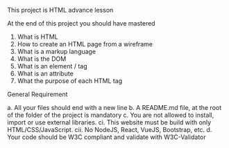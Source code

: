 This project is HTML advance lesson

At the end of this project you should have mastered 

1. What is HTML
2. How to create an HTML page from a wireframe
3. What is a markup language
4. What is the DOM
5. What is an element / tag
6. What is an attribute
7. What the purpose of each HTML tag


General Requirement

a. All your files should end with a new line
b. A README.md file, at the root of the folder of the project is mandatory
c. You are not allowed to install, import or use external libraries. 
ci. This website must be build with only HTML/CSS/JavaScript. 
cii. No NodeJS, React, VueJS, Bootstrap, etc.
d. Your code should be W3C compliant and validate with W3C-Validator

